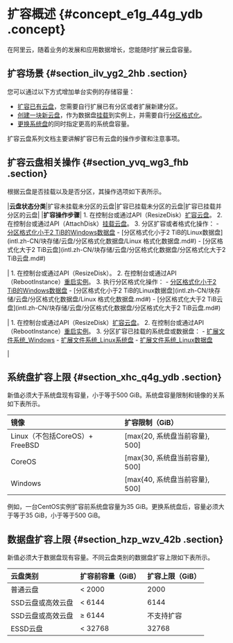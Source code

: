 # 扩容概述 {#concept_e1g_44g_ydb .concept}

在阿里云，随着业务的发展和应用数据增长，您能随时扩展云盘容量。

## 扩容场景 {#section_ilv_yg2_2hb .section}

您可以通过以下方式增加单台实例的存储容量：

-   [扩容已有云盘](intl.zh-CN/块存储/云盘/扩容云盘/离线扩容云盘.md#)，您需要自行扩展已有分区或者扩展新建分区。
-   [创建一块新云盘](intl.zh-CN/块存储/云盘/创建云盘/创建按量付费云盘.md#)，作为数据盘[挂载](intl.zh-CN/块存储/云盘/挂载云盘.md#)到实例上，并需要自行[分区格式化](intl.zh-CN/块存储/云盘/分区格式化数据盘/Windows格式化数据盘.md#)。
-   [更换系统盘](intl.zh-CN/块存储/云盘/更换系统盘/更换系统盘（公共镜像）.md#)的同时指定更高的系统盘容量。

扩容云盘系列文档主要讲解扩容已有云盘的操作步骤和注意事项。

## 扩容云盘相关操作 {#section_yvq_wg3_fhb .section}

根据云盘是否挂载以及是否分区，其操作选项如下表所示。

|**云盘状态分类**|扩容未挂载未分区的云盘|扩容已挂载未分区的云盘|扩容已挂载并分区的云盘|
|**扩容操作步骤**| 1.  在控制台或通过API（ResizeDisk）[扩容云盘](intl.zh-CN/块存储/云盘/扩容云盘/离线扩容云盘.md#)。
2.  在控制台或通过API（AttachDisk）[挂载云盘](intl.zh-CN/块存储/云盘/挂载云盘.md#)。
3.  分区扩容或者格式化操作：
    -   [分区格式化小于2 TiB的Windows数据盘](intl.zh-CN/块存储/云盘/分区格式化数据盘/Windows格式化数据盘.md#)
    -   [分区格式化小于2 TiB的Linux数据盘](intl.zh-CN/块存储/云盘/分区格式化数据盘/Linux 格式化数据盘.md#)
    -   [分区格式化大于2 TiB云盘](intl.zh-CN/块存储/云盘/分区格式化数据盘/分区格式化大于2 TiB云盘.md#)

 | 1.  在控制台或通过API（ResizeDisk）。
2.  在控制台或通过API（RebootInstance）[重启实例](../../../../intl.zh-CN/实例/管理实例/重启实例.md#)。
3.  执行分区格式化操作：
    -   [分区格式化小于2 TiB的Windows数据盘](intl.zh-CN/块存储/云盘/分区格式化数据盘/Windows格式化数据盘.md#)
    -   [分区格式化小于2 TiB的Linux数据盘](intl.zh-CN/块存储/云盘/分区格式化数据盘/Linux 格式化数据盘.md#)
    -   [分区格式化大于2 TiB云盘](intl.zh-CN/块存储/云盘/分区格式化数据盘/分区格式化大于2 TiB云盘.md#)

 | 1.  在控制台或通过API（ResizeDisk）[扩容云盘](intl.zh-CN/块存储/云盘/扩容云盘/离线扩容云盘.md#)。
2.  在控制台或通过API（RebootInstance）[重启实例](../../../../intl.zh-CN/实例/管理实例/重启实例.md#)。
3.  分区扩容已挂载的系统盘或数据盘：
    -   [扩展文件系统\_Windows](intl.zh-CN/块存储/云盘/扩容云盘/扩展分区和文件系统_Windows.md#)
    -   [扩展文件系统\_Linux系统盘](intl.zh-CN/块存储/云盘/扩容云盘/扩展分区与文件系统_Linux系统盘.md#)
    -   [扩展文件系统\_Linux数据盘](intl.zh-CN/块存储/云盘/扩容云盘/扩展分区与文件系统_Linux数据盘.md#)

 |

## 系统盘扩容上限 {#section_xhc_q4g_ydb .section}

新值必须大于系统盘现有容量，小于等于500 GiB。系统盘容量限制和镜像的关系如下表所示。

|镜像|扩容限制（GiB）|
|:-|:--------|
|Linux（不包括CoreOS）+ FreeBSD|\[max\{20, 系统盘当前容量\}, 500\]|
|CoreOS|\[max\{30, 系统盘当前容量\}, 500\]|
|Windows|\[max\{40, 系统盘当前容量\}, 500\]|

例如，一台CentOS实例扩容前系统盘容量为35 GiB。更换系统盘后，容量必须大于等于35 GiB，小于等于500 GiB。

## 数据盘扩容上限 {#section_hzp_wzv_42b .section}

新值必须大于数据盘现有容量。不同云盘类别的数据盘扩容上限如下表所示。

|云盘类别|扩容前容量（GiB）|扩容上限（GiB）|
|:---|:---------|:--------|
|普通云盘|< 2000|2000|
|SSD云盘或高效云盘|< 6144|6144|
|SSD云盘或高效云盘|≥ 6144|不支持扩容|
|ESSD云盘|< 32768|32768|

